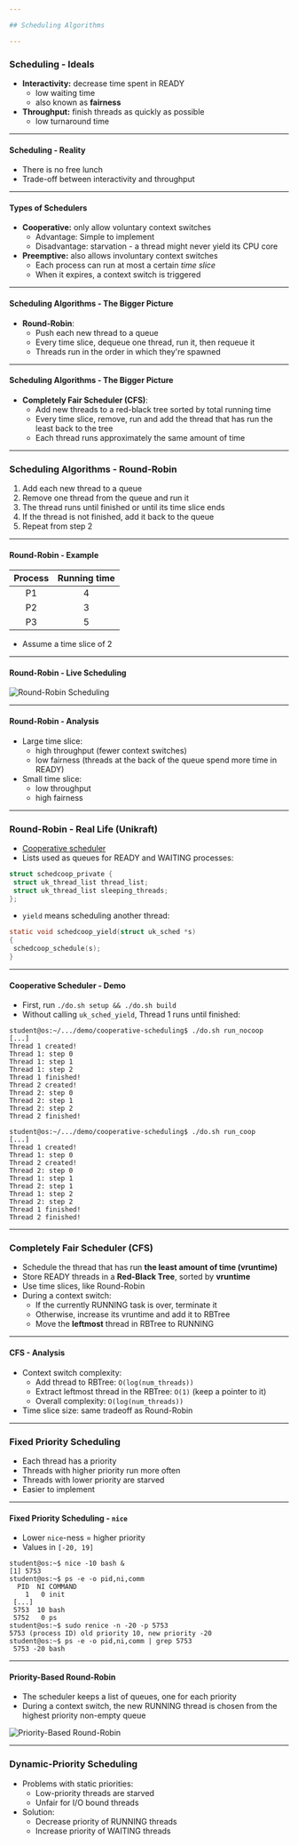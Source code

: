 ```yaml
---

## Scheduling Algorithms

---
```


### Scheduling - Ideals

* **Interactivity:** decrease time spent in READY
  * low waiting time
  * also known as **fairness**
* **Throughput:** finish threads as quickly as possible
  * low turnaround time

----

#### Scheduling - Reality

* There is no free lunch
* Trade-off between interactivity and throughput

----

#### Types of Schedulers

* **Cooperative:** only allow voluntary context switches
  * Advantage: Simple to implement
  * Disadvantage: starvation - a thread might never yield its CPU core
* **Preemptive:** also allows involuntary context switches
  * Each process can run at most a certain _time slice_
  * When it expires, a context switch is triggered

----

#### Scheduling Algorithms - The Bigger Picture

* **Round-Robin**:
  * Push each new thread to a queue
  * Every time slice, dequeue one thread, run it, then requeue it
  * Threads run in the order in which they're spawned

----

#### Scheduling Algorithms - The Bigger Picture

* **Completely Fair Scheduler (CFS)**:
  * Add new threads to a red-black tree sorted by total running time
  * Every time slice, remove, run and add the thread that has run the least back to the tree
  * Each thread runs approximately the same amount of time

---

### Scheduling Algorithms - Round-Robin

1. Add each new thread to a queue
1. Remove one thread from the queue and run it
1. The thread runs until finished or until its time slice ends
1. If the thread is not finished, add it back to the queue
1. Repeat from step 2

----

#### Round-Robin - Example

| Process | Running time |
| :-----: | :----------: |
| P1      | 4            |
| P2      | 3            |
| P3      | 5            |

* Assume a time slice of 2

----

#### Round-Robin - Live Scheduling

![Round-Robin Scheduling](synchronization/generated-media/round-robin-generated.gif)

----

#### Round-Robin - Analysis

* Large time slice:
  * high throughput (fewer context switches)
  * low fairness (threads at the back of the queue spend more time in READY)
* Small time slice:
  * low throughput
  * high fairness

---

### Round-Robin - Real Life (Unikraft)

* [Cooperative scheduler](https://github.com/unikraft/unikraft/blob/staging/lib/ukschedcoop/schedcoop.c)
* Lists used as queues for READY and WAITING processes:

```c
struct schedcoop_private {
 struct uk_thread_list thread_list;
 struct uk_thread_list sleeping_threads;
};
```

* `yield` means scheduling another thread:

```c
static void schedcoop_yield(struct uk_sched *s)
{
 schedcoop_schedule(s);
}
```

----

#### Cooperative Scheduler - Demo

* First, run `./do.sh setup && ./do.sh build`
* Without calling `uk_sched_yield`, Thread 1 runs until finished:

```console [1 - 12 | 14 - 25]
student@os:~/.../demo/cooperative-scheduling$ ./do.sh run_nocoop
[...]
Thread 1 created!
Thread 1: step 0
Thread 1: step 1
Thread 1: step 2
Thread 1 finished!
Thread 2 created!
Thread 2: step 0
Thread 2: step 1
Thread 2: step 2
Thread 2 finished!

student@os:~/.../demo/cooperative-scheduling$ ./do.sh run_coop
[...]
Thread 1 created!
Thread 1: step 0
Thread 2 created!
Thread 2: step 0
Thread 1: step 1
Thread 2: step 1
Thread 1: step 2
Thread 2: step 2
Thread 1 finished!
Thread 2 finished!
```

---

### Completely Fair Scheduler (CFS)

* Schedule the thread that has run **the least amount of time (vruntime)**
* Store READY threads in a **Red-Black Tree**, sorted by **vruntime**
* Use time slices, like Round-Robin
* During a context switch:
  * If the currently RUNNING task is over, terminate it
  * Otherwise, increase its vruntime and add it to RBTree
  * Move the **leftmost** thread in RBTree to RUNNING

----

#### CFS - Analysis

* Context switch complexity:
  * Add thread to RBTree: `O(log(num_threads))`
  * Extract leftmost thread in the RBTree: `O(1)` (keep a pointer to it)
  * Overall complexity: `O(log(num_threads))`
* Time slice size: same tradeoff as Round-Robin

---

### Fixed Priority Scheduling

* Each thread has a priority
* Threads with higher priority run more often
* Threads with lower priority are starved
* Easier to implement

----

#### Fixed Priority Scheduling - `nice`

* Lower `nice`-ness = higher priority
* Values in `[-20, 19]`

```console [1 - 2 | 3 - 8 | 9 - 10 | 11 - 12]
student@os:~$ nice -10 bash &
[1] 5753
student@os:~$ ps -e -o pid,ni,comm
  PID  NI COMMAND
    1   0 init
 [...]
 5753  10 bash
 5752   0 ps
student@os:~$ sudo renice -n -20 -p 5753
5753 (process ID) old priority 10, new priority -20
student@os:~$ ps -e -o pid,ni,comm | grep 5753
 5753 -20 bash
```

----

#### Priority-Based Round-Robin

* The scheduler keeps a list of queues, one for each priority
* During a context switch, the new RUNNING thread is chosen from the highest priority non-empty queue

![Priority-Based Round-Robin](scheduling/media/priority-round-robin.svg)

---

### Dynamic-Priority Scheduling

* Problems with static priorities:
  * Low-priority threads are starved
  * Unfair for I/O bound threads
* Solution:
  * Decrease priority of RUNNING threads
  * Increase priority of WAITING threads
